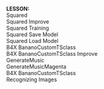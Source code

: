 <b>LESSON:</b><br>
Squared<br>
Squared Improve<br>
Squared Training<br>
Squared Save Model<br>
Squared Load Model<br>
B4X BananoCustomTSclass<br>
B4X BananoCustomTSclass Improve<br>
GenerateMusic<br>
GenerateMusicMagenta<br>
B4X BananoCustomTSclass<br>
Recognizing Images<br>
